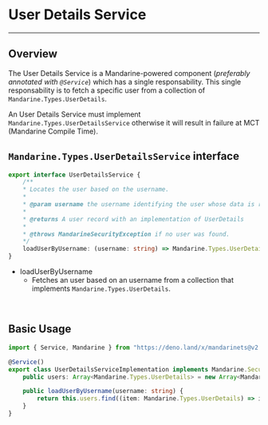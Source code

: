 # User Details Service

---------

## Overview

The User Details Service is a Mandarine-powered component (_preferably annotated with `@Service`_) which has a single responsability. This single responsability is to fetch a specific user from a collection of `Mandarine.Types.UserDetails`.  

An User Details Service must implement `Mandarine.Types.UserDetailsService` otherwise it will result in failure at MCT (Mandarine Compile Time).

## `Mandarine.Types.UserDetailsService` interface
```typescript
export interface UserDetailsService {
    /**
    * Locates the user based on the username.
    * 
    * @param username the username identifying the user whose data is required.
    * 
    * @returns A user record with an implementation of UserDetails
    * 
    * @throws MandarineSecurityException if no user was found.
    */
    loadUserByUsername: (username: string) => Mandarine.Types.UserDetails;
}
```

- loadUserByUsername
    - Fetches an user based on an username from a collection that implements `Mandarine.Types.UserDetails`.

&nbsp;

## Basic Usage

```typescript
import { Service, Mandarine } from "https://deno.land/x/mandarinets@v2.1.2/mod.ts";

@Service()
export class UserDetailsServiceImplementation implements Mandarine.Security.Auth.UserDetailsService {
    public users: Array<Mandarine.Types.UserDetails> = new Array<Mandarine.Types.UserDetails>();

    public loadUserByUsername(username: string) {
        return this.users.find((item: Mandarine.Types.UserDetails) => item.username === username);
    }
}
```